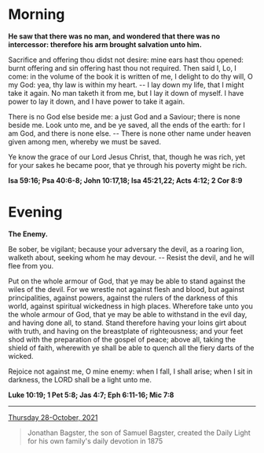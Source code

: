 # Morning

**He saw that there was no man, and wondered that there was no intercessor: therefore his arm brought salvation unto him.**
 
Sacrifice and offering thou didst not desire: mine ears hast thou opened: burnt offering and sin offering hast thou not required. Then said I, Lo, I come: in the volume of the book it is written of me, I delight to do thy will, O my God: yea, thy law is within my heart. -- I lay down my life, that I might take it again. No man taketh it from me, but I lay it down of myself. I have power to lay it down, and I have power to take it again.
 
There is no God else beside me: a just God and a Saviour; there is none beside me. Look unto me, and be ye saved, all the ends of the earth: for I am God, and there is none else. -- There is none other name under heaven given among men, whereby we must be saved.
 
Ye know the grace of our Lord Jesus Christ, that, though he was rich, yet for your sakes he became poor, that ye through his poverty might be rich.  

**Isa 59:16; Psa 40:6-8; John 10:17,18; Isa 45:21,22; Acts 4:12; 2 Cor 8:9**

# Evening

**The Enemy.**
 
Be sober, be vigilant; because your adversary the devil, as a roaring lion, walketh about, seeking whom he may devour. -- Resist the devil, and he will flee from you.
 
Put on the whole armour of God, that ye may be able to stand against the wiles of the devil. For we wrestle not against flesh and blood, but against principalities, against powers, against the rulers of the darkness of this world, against spiritual wickedness in high places. Wherefore take unto you the whole armour of God, that ye may be able to withstand in the evil day, and having done all, to stand. Stand therefore having your loins girt about with truth, and having on the breastplate of righteousness; and your feet shod with the preparation of the gospel of peace; above all, taking the shield of faith, wherewith ye shall be able to quench all the fiery darts of the wicked.
 
Rejoice not against me, O mine enemy: when I fall, I shall arise; when I sit in darkness, the LORD shall be a light unto me.  

**Luke 10:19; 1 Pet 5:8; Jas 4:7; Eph 6:11-16; Mic 7:8**

---

[Thursday 28-October, 2021](https://t.me/s/daily_light)

> Jonathan Bagster, the son of Samuel Bagster, created the Daily Light for his own family's daily devotion in 1875

